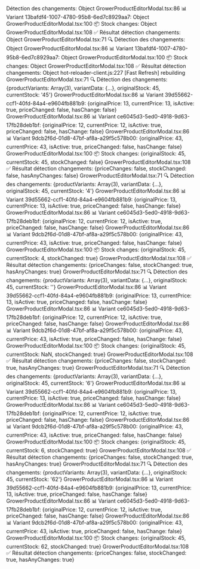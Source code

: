 Détection des changements: Object
GrowerProductEditorModal.tsx:86 📊 Variant 13bafdf4-1007-4780-95b8-6ed7c8929aa7: Object
GrowerProductEditorModal.tsx:100 📦 Stock changes: Object
GrowerProductEditorModal.tsx:108 ✅ Résultat détection changements: Object
GrowerProductEditorModal.tsx:71 🔍 Détection des changements: Object
GrowerProductEditorModal.tsx:86 📊 Variant 13bafdf4-1007-4780-95b8-6ed7c8929aa7: Object
GrowerProductEditorModal.tsx:100 📦 Stock changes: Object
GrowerProductEditorModal.tsx:108 ✅ Résultat détection changements: Object
hot-reloader-client.js:227 [Fast Refresh] rebuilding
GrowerProductEditorModal.tsx:71 🔍 Détection des changements: {productVariants: Array(3), variantData: {…}, originalStock: 45, currentStock: '45'}
GrowerProductEditorModal.tsx:86 📊 Variant 39d55662-ccf1-40fd-84a4-e9604fb881b9: {originalPrice: 13, currentPrice: 13, isActive: true, priceChanged: false, hasChange: false}
GrowerProductEditorModal.tsx:86 📊 Variant ce6045d3-5ed0-4918-9d63-17fb28deb1bf: {originalPrice: 12, currentPrice: 12, isActive: true, priceChanged: false, hasChange: false}
GrowerProductEditorModal.tsx:86 📊 Variant 9dcb2f6d-01d8-47bf-af8a-a29f5c578b00: {originalPrice: 43, currentPrice: 43, isActive: true, priceChanged: false, hasChange: false}
GrowerProductEditorModal.tsx:100 📦 Stock changes: {originalStock: 45, currentStock: 45, stockChanged: false}
GrowerProductEditorModal.tsx:108 ✅ Résultat détection changements: {priceChanges: false, stockChanged: false, hasAnyChanges: false}
GrowerProductEditorModal.tsx:71 🔍 Détection des changements: {productVariants: Array(3), variantData: {…}, originalStock: 45, currentStock: '4'}
GrowerProductEditorModal.tsx:86 📊 Variant 39d55662-ccf1-40fd-84a4-e9604fb881b9: {originalPrice: 13, currentPrice: 13, isActive: true, priceChanged: false, hasChange: false}
GrowerProductEditorModal.tsx:86 📊 Variant ce6045d3-5ed0-4918-9d63-17fb28deb1bf: {originalPrice: 12, currentPrice: 12, isActive: true, priceChanged: false, hasChange: false}
GrowerProductEditorModal.tsx:86 📊 Variant 9dcb2f6d-01d8-47bf-af8a-a29f5c578b00: {originalPrice: 43, currentPrice: 43, isActive: true, priceChanged: false, hasChange: false}
GrowerProductEditorModal.tsx:100 📦 Stock changes: {originalStock: 45, currentStock: 4, stockChanged: true}
GrowerProductEditorModal.tsx:108 ✅ Résultat détection changements: {priceChanges: false, stockChanged: true, hasAnyChanges: true}
GrowerProductEditorModal.tsx:71 🔍 Détection des changements: {productVariants: Array(3), variantData: {…}, originalStock: 45, currentStock: ''}
GrowerProductEditorModal.tsx:86 📊 Variant 39d55662-ccf1-40fd-84a4-e9604fb881b9: {originalPrice: 13, currentPrice: 13, isActive: true, priceChanged: false, hasChange: false}
GrowerProductEditorModal.tsx:86 📊 Variant ce6045d3-5ed0-4918-9d63-17fb28deb1bf: {originalPrice: 12, currentPrice: 12, isActive: true, priceChanged: false, hasChange: false}
GrowerProductEditorModal.tsx:86 📊 Variant 9dcb2f6d-01d8-47bf-af8a-a29f5c578b00: {originalPrice: 43, currentPrice: 43, isActive: true, priceChanged: false, hasChange: false}
GrowerProductEditorModal.tsx:100 📦 Stock changes: {originalStock: 45, currentStock: NaN, stockChanged: true}
GrowerProductEditorModal.tsx:108 ✅ Résultat détection changements: {priceChanges: false, stockChanged: true, hasAnyChanges: true}
GrowerProductEditorModal.tsx:71 🔍 Détection des changements: {productVariants: Array(3), variantData: {…}, originalStock: 45, currentStock: '6'}
GrowerProductEditorModal.tsx:86 📊 Variant 39d55662-ccf1-40fd-84a4-e9604fb881b9: {originalPrice: 13, currentPrice: 13, isActive: true, priceChanged: false, hasChange: false}
GrowerProductEditorModal.tsx:86 📊 Variant ce6045d3-5ed0-4918-9d63-17fb28deb1bf: {originalPrice: 12, currentPrice: 12, isActive: true, priceChanged: false, hasChange: false}
GrowerProductEditorModal.tsx:86 📊 Variant 9dcb2f6d-01d8-47bf-af8a-a29f5c578b00: {originalPrice: 43, currentPrice: 43, isActive: true, priceChanged: false, hasChange: false}
GrowerProductEditorModal.tsx:100 📦 Stock changes: {originalStock: 45, currentStock: 6, stockChanged: true}
GrowerProductEditorModal.tsx:108 ✅ Résultat détection changements: {priceChanges: false, stockChanged: true, hasAnyChanges: true}
GrowerProductEditorModal.tsx:71 🔍 Détection des changements: {productVariants: Array(3), variantData: {…}, originalStock: 45, currentStock: '62'}
GrowerProductEditorModal.tsx:86 📊 Variant 39d55662-ccf1-40fd-84a4-e9604fb881b9: {originalPrice: 13, currentPrice: 13, isActive: true, priceChanged: false, hasChange: false}
GrowerProductEditorModal.tsx:86 📊 Variant ce6045d3-5ed0-4918-9d63-17fb28deb1bf: {originalPrice: 12, currentPrice: 12, isActive: true, priceChanged: false, hasChange: false}
GrowerProductEditorModal.tsx:86 📊 Variant 9dcb2f6d-01d8-47bf-af8a-a29f5c578b00: {originalPrice: 43, currentPrice: 43, isActive: true, priceChanged: false, hasChange: false}
GrowerProductEditorModal.tsx:100 📦 Stock changes: {originalStock: 45, currentStock: 62, stockChanged: true}
GrowerProductEditorModal.tsx:108 ✅ Résultat détection changements: {priceChanges: false, stockChanged: true, hasAnyChanges: true}